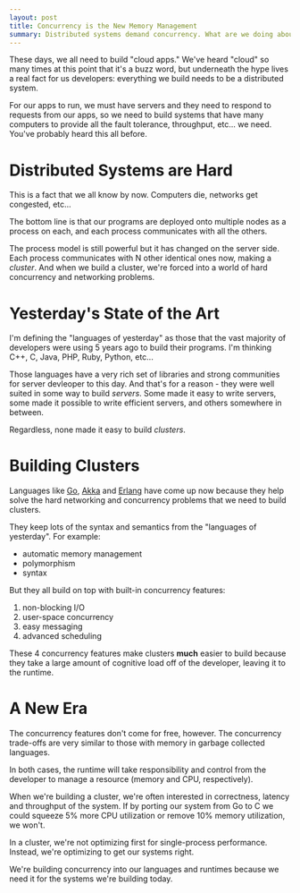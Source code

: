 ```yaml
---
layout: post
title: Concurrency is the New Memory Management
summary: Distributed systems demand concurrency. What are we doing about it?
---
```


These days, we all need to build "cloud apps." We've heard "cloud" so many times at this point that it's a buzz word, but underneath the hype lives a real fact for us developers: everything we build needs to be a distributed system.

For our apps to run, we must have servers and they need to respond to requests from our apps, so we need to build systems that have many computers to provide all the fault tolerance, throughput, etc... we need. You've probably heard this all before.

# Distributed Systems are Hard

This is a fact that we all know by now. Computers die, networks get congested, etc...

The bottom line is that our programs are deployed onto multiple nodes as a process on each, and each process communicates with all the others.

The process model is still powerful but it has changed on the server side. Each process communicates with N other identical ones now, making a *cluster*. And when we build a cluster, we're forced into a world of hard concurrency and networking problems.

# Yesterday's State of the Art

I'm defining the "languages of yesterday" as those that the vast majority of developers were using 5 years ago to build their programs. I'm thinking C++, C, Java, PHP, Ruby, Python, etc...

Those languages have a very rich set of libraries and strong communities for server devleoper to this day. And that's for a reason - they were well suited in some way to build *servers*. Some made it easy to write servers, some made it possible to write efficient servers, and others somewhere in between.

Regardless, none made it easy to build *clusters*.

# Building Clusters

Languages like [Go](http://golang.org), [Akka](http://akka.io) and [Erlang](http://erlang.org) have come up now because they help solve the hard networking and concurrency problems that we need to build clusters.

They keep lots of the syntax and semantics from the "languages of yesterday". For example:

- automatic memory management
- polymorphism
- syntax

But they all build on top with built-in concurrency features:

1. non-blocking I/O
2. user-space concurrency
3. easy messaging
4. advanced scheduling

These 4 concurrency features make clusters **much** easier to build because they take a large amount of cognitive load off of the developer, leaving it to the runtime.

# A New Era

The concurrency features don't come for free, however. The concurrency trade-offs are very similar to those with memory in garbage collected languages.

In both cases, the runtime will take responsibility and control from the developer to manage a resource (memory and CPU, respectively).

When we're building a cluster, we're often interested in correctness, latency and throughput of the system. If by porting our system from Go to C we could squeeze 5% more CPU utilization or remove 10% memory utilization, we won't.

In a cluster, we're not optimizing first for single-process performance. Instead, we're optimizing to get our systems right.

We're building concurrency into our languages and runtimes because we need it for the systems we're building today.